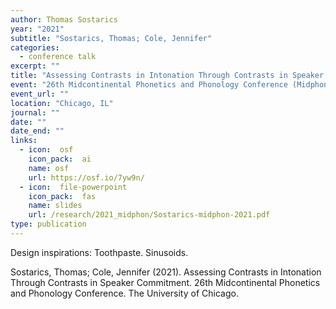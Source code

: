 ```yaml
---
author: Thomas Sostarics
year: "2021"
subtitle: "Sostarics, Thomas; Cole, Jennifer"
categories:
  - conference talk
excerpt: ""
title: "Assessing Contrasts in Intonation Through Contrasts in Speaker Commitment"
event: "26th Midcontinental Phonetics and Phonology Conference (Midphon 2021)"
event_url: ""
location: "Chicago, IL"
journal: ""
date: ""
date_end: ""
links:
  - icon:  osf
    icon_pack:  ai
    name: osf
    url: https://osf.io/7yw9n/
  - icon:  file-powerpoint
    icon_pack:  fas
    name: slides
    url: /research/2021_midphon/Sostarics-midphon-2021.pdf
type: publication
---
```


Design inspirations: Toothpaste. Sinusoids.

Sostarics, Thomas; Cole, Jennifer (2021). Assessing Contrasts in Intonation Through Contrasts in Speaker Commitment. 26th Midcontinental Phonetics and Phonology Conference. The University of Chicago.
